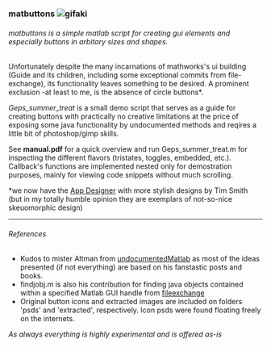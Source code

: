 ### matbuttons ![gifaki](https://cloud.githubusercontent.com/assets/8236909/9156386/04045dd4-3ee1-11e5-997c-cabf10500485.gif)

###### matbuttons is a simple matlab script for creating gui elements and especially buttons in arbitary sizes and shapes.

Unfortunately despite the many incarnations of mathworks's ui building (Guide and its children, including some exceptional commits from file-exchange), its functionality leaves something to be desired. A prominent exclusion -at least to me, is the absence of circle buttons*.

*Geps_summer_treat* is a small demo script that serves as a guide for creating buttons with practically no creative limitations at the price of exposing some java functionality by undocumented methods and reqires a little bit of photoshop/gimp skills. 

See **manual.pdf** for a quick overview and run Geps_summer_treat.m for inspecting the different flavors (tristates, toggles, embedded, etc.). Callback's functions are implemented nested only for demostration purposes, mainly for viewing code snippets without much scrolling. 

*we now have the [App Designer](http://www.mathworks.com/matlabcentral/fileexchange/48142-app-designer) with more stylish designs by Tim Smith (but in my totally humble opinion they are exemplars of not-so-nice skeuomorphic design)

---

###### References

* Kudos to mister Altman from [undocumentedMatlab](http://undocumentedmatlab.com) as most of the ideas presented (if not everything) are based on his fanstastic posts and books.
* findjobj.m is also his contribution for finding java objects contained within a specified Matlab GUI handle from [fileexchange](http://www.mathworks.com/matlabcentral/fileexchange/14317-findjobj-find-java-handles-of-matlab-graphic-objects)
* Original button icons and extracted images are included on folders 'psds' and 'extracted', respectively. Icon psds were found floating freely on the internets.

*As always everything is highly experimental and is offered as-is*
